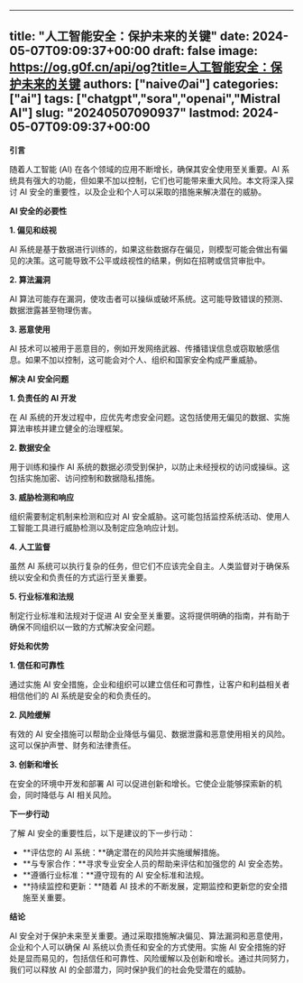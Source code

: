 
---
title: "人工智能安全：保护未来的关键"
date: 2024-05-07T09:09:37+00:00
draft: false
image: https://og.g0f.cn/api/og?title=人工智能安全：保护未来的关键
authors: ["naiveのai"]
categories: ["ai"]
tags: ["chatgpt","sora","openai","Mistral AI"]
slug: "20240507090937"
lastmod: 2024-05-07T09:09:37+00:00
---
**引言**

随着人工智能 (AI) 在各个领域的应用不断增长，确保其安全使用至关重要。AI 系统具有强大的功能，但如果不加以控制，它们也可能带来重大风险。本文将深入探讨 AI 安全的重要性，以及企业和个人可以采取的措施来解决潜在的威胁。

**AI 安全的必要性**

**1. 偏见和歧视**

AI 系统是基于数据进行训练的，如果这些数据存在偏见，则模型可能会做出有偏见的决策。这可能导致不公平或歧视性的结果，例如在招聘或信贷审批中。

**2. 算法漏洞**

AI 算法可能存在漏洞，使攻击者可以操纵或破坏系统。这可能导致错误的预测、数据泄露甚至物理伤害。

**3. 恶意使用**

AI 技术可以被用于恶意目的，例如开发网络武器、传播错误信息或窃取敏感信息。如果不加以控制，这可能会对个人、组织和国家安全构成严重威胁。

**解决 AI 安全问题**

**1. 负责任的 AI 开发**

在 AI 系统的开发过程中，应优先考虑安全问题。这包括使用无偏见的数据、实施算法审核并建立健全的治理框架。

**2. 数据安全**

用于训练和操作 AI 系统的数据必须受到保护，以防止未经授权的访问或操纵。这包括实施加密、访问控制和数据隐私措施。

**3. 威胁检测和响应**

组织需要制定机制来检测和应对 AI 安全威胁。这可能包括监控系统活动、使用人工智能工具进行威胁检测以及制定应急响应计划。

**4. 人工监督**

虽然 AI 系统可以执行复杂的任务，但它们不应该完全自主。人类监督对于确保系统以安全和负责任的方式运行至关重要。

**5. 行业标准和法规**

制定行业标准和法规对于促进 AI 安全至关重要。这将提供明确的指南，并有助于确保不同组织以一致的方式解决安全问题。

**好处和优势**

**1. 信任和可靠性**

通过实施 AI 安全措施，企业和组织可以建立信任和可靠性，让客户和利益相关者相信他们的 AI 系统是安全的和负责任的。

**2. 风险缓解**

有效的 AI 安全措施可以帮助企业降低与偏见、数据泄露和恶意使用相关的风险。这可以保护声誉、财务和法律责任。

**3. 创新和增长**

在安全的环境中开发和部署 AI 可以促进创新和增长。它使企业能够探索新的机会，同时降低与 AI 相关风险。

**下一步行动**

了解 AI 安全的重要性后，以下是建议的下一步行动：

* **评估您的 AI 系统：**确定潜在的风险并实施缓解措施。
* **与专家合作：**寻求专业安全人员的帮助来评估和加强您的 AI 安全态势。
* **遵循行业标准：**遵守现有的 AI 安全标准和法规。
* **持续监控和更新：**随着 AI 技术的不断发展，定期监控和更新您的安全措施至关重要。

**结论**

AI 安全对于保护未来至关重要。通过采取措施解决偏见、算法漏洞和恶意使用，企业和个人可以确保 AI 系统以负责任和安全的方式使用。实施 AI 安全措施的好处是显而易见的，包括信任和可靠性、风险缓解以及创新和增长。通过共同努力，我们可以释放 AI 的全部潜力，同时保护我们的社会免受潜在的威胁。